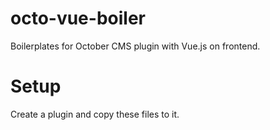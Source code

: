 # octo-vue-boiler
Boilerplates for October CMS plugin with Vue.js on frontend.

# Setup
Create a plugin and copy these files to it.
